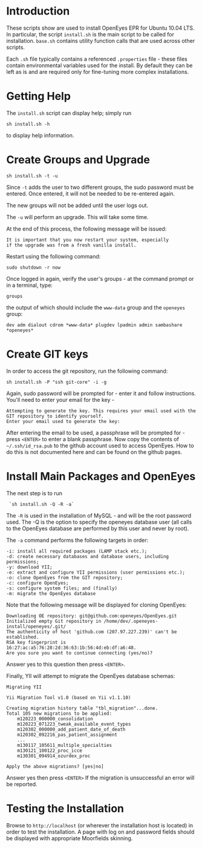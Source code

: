 Introduction
============

These scripts show are used to install OpenEyes EPR for Ubuntu 10.04 LTS. In particular, the script `install.sh` is the main script to be called for installation. `base.sh` contains utility function calls that are used across other scripts.

Each `.sh` file typically contains a referenced `.properties` file - these files contain environmental variables used for the install. By default they can be left as is and are required only for fine-tuning more complex installations.

Getting Help
============

The `install.sh` script can display help; simply run

	sh install.sh -h

to display help information.

Create Groups and Upgrade 
=========================

	sh install.sh -t -u

Since `-t` adds the user to two different groups, the sudo password must be entered. Once entered, it will not be needed to be re-entered again.

The new groups will not be added until the user logs out.

The `-u` will perform an upgrade. This will take some time.

At the end of this process, the following message will be issued:

	It is important that you now restart your system, especially
	if the upgrade was from a fresh vanilla install.

Restart using the following command:

	sudo shutdown -r now

Once logged in again, verify the user's groups - at the command prompt or in a terminal, type:

	groups

the output of which should include the `www-data` group and the `openeyes` group:

	dev adm dialout cdrom *www-data* plugdev lpadmin admin sambashare *openeyes*

Create GIT keys
===============

In order to access the git repository, run the following command:

	sh install.sh -P "ssh git-core" -i -g

Again, sudo password will be prompted for - enter it and follow instructions. You'll need to enter your email for the key -

	Attempting to generate the key. This requires your email used with the GIT repository to identify yourself.
	Enter your email used to generate the key:

After entering the email to be used, a passphrase will be prompted for - press `<ENTER>` to enter a blank passphrase. Now copy the contents of `~/.ssh/id_rsa.pub` to the github account used to access OpenEyes. How to do this is not documented here and can be found on the github pages.

Install Main Packages and OpenEyes
==================================

The next step is to run

	 `sh install.sh -Q -R -a`

The `-R` is used in the installation of MySQL - and will be the root password used. The -Q is the option to specify the openeyes database user (all calls to the OpenEyes database are performed by this user and never by root).

The `-a` command performs the following targets in order:

	-i: install all required packages (LAMP stack etc.);
	-d: create necessary databases and database users, including permissions;
	-y: download YII; 
	-e: extract and configure YII permissions (user permissions etc.);
	-o: clone OpenEyes from the GIT repository;
	-c: configure OpenEyes;
	-s: configure system files; and (finally)
	-m: migrate the OpenEyes database

Note that the following message will be displayed for cloning OpenEyes:

	Downloading OE repository: git@github.com:openeyes/OpenEyes.git
	Initialized empty Git repository in /home/dev/.openeyes-install/openeyes/.git/
	The authenticity of host 'github.com (207.97.227.239)' can't be established.
	RSA key fingerprint is 16:27:ac:a5:76:28:2d:36:63:1b:56:4d:eb:df:a6:48.
	Are you sure you want to continue connecting (yes/no)?

Answer yes to this question then press `<ENTER>`.

Finally, YII will attempt to migrate the OpenEyes database schemas:

	Migrating YII

	Yii Migration Tool v1.0 (based on Yii v1.1.10)

	Creating migration history table "tbl_migration"...done.
	Total 105 new migrations to be applied:
	    m120223_000000_consolidation
	    m120223_071223_tweak_available_event_types
	    m120302_000000_add_patient_date_of_death
	    m120302_092216_pas_patient_assignment
	    ...
	    m130117_105611_multiple_specialties
	    m130121_100122_proc_icce
	    m130301_094914_ozurdex_proc

	Apply the above migrations? [yes|no]

Answer yes then press `<ENTER>` If the migration is unsuccessful an error will be reported.

Testing the Installation
========================

Browse to `http://localhost` (or wherever the installation host is located) in order to test the installation. A page with log on and password fields should be displayed with appropriate Moorfields skinning.
